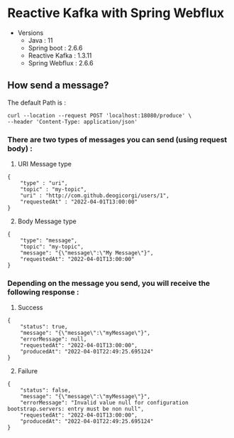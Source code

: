 Reactive Kafka with Spring Webflux
=============

- Versions
  - Java : 11
  - Spring boot : 2.6.6
  - Reactive Kafka : 1.3.11 
  - Spring Webflux : 2.6.6

How send a message?
-------------

The default Path is :
```
curl --location --request POST 'localhost:18080/produce' \
--header 'Content-Type: application/json' 
```

### There are two types of messages you can send (using request body) :
1. URI Message type
```
{
    "type" : "uri",
    "topic" : "my-topic",
    "uri" : "http://com.github.deogicorgi/users/1",
    "requestedAt" : "2022-04-01T13:00:00"
}
```

2. Body Message type
```
{
    "type": "message",
    "topic": "my-topic",
    "message": "{\"message\":\"My Message\"}",
    "requestedAt": "2022-04-01T13:00:00"
}
```

### Depending on the message you send, you will receive the following response :


1. Success
```
{
    "status": true,
    "message": "{\"message\":\"myMessage\"}",
    "errorMessage": null,
    "requestedAt": "2022-04-01T13:00:00",
    "producedAt": "2022-04-01T22:49:25.695124"
}
```

2. Failure
```
{
    "status": false,
    "message": "{\"message\":\"myMessage\"}",
    "errorMessage": "Invalid value null for configuration bootstrap.servers: entry must be non null",
    "requestedAt": "2022-04-01T13:00:00",
    "producedAt": "2022-04-01T22:49:25.695124"
}
```
